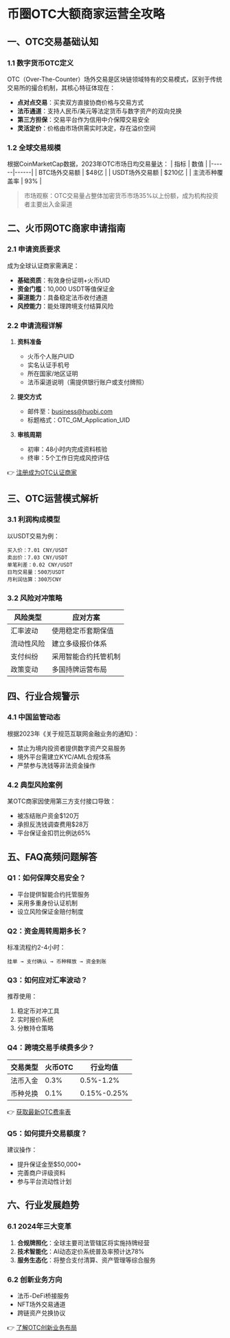 # 币圈OTC大额商家运营全攻略

## 一、OTC交易基础认知
### 1.1 数字货币OTC定义
OTC（Over-The-Counter）场外交易是区块链领域特有的交易模式，区别于传统交易所的撮合机制，其核心特征体现在：
- **点对点交易**：买卖双方直接协商价格与交易方式
- **法币通道**：支持人民币/美元等法定货币与数字资产的双向兑换
- **第三方担保**：交易平台作为信用中介保障交易安全
- **灵活定价**：价格由市场供需实时决定，存在溢价空间

### 1.2 全球交易规模
根据CoinMarketCap数据，2023年OTC市场日均交易量达：
| 指标 | 数值 |
|------|------|
| BTC场外交易额 | $48亿 |
| USDT场外交易额 | $210亿 |
| 主流币种覆盖率 | 93% |

> 市场观察：OTC交易量占整体加密货币市场35%以上份额，成为机构投资者主要出入金渠道

## 二、火币网OTC商家申请指南
### 2.1 申请资质要求
成为全球认证商家需满足：
- **基础资质**：有效身份证明+火币UID
- **资金门槛**：10,000 USDT等值保证金
- **渠道能力**：具备稳定法币收付通道
- **风控能力**：能处理跨境支付结算风险

### 2.2 申请流程详解
1. **资料准备**
   - 火币个人账户UID
   - 实名认证手机号
   - 所在国家/地区证明
   - 法币渠道说明（需提供银行账户或支付牌照）

2. **提交方式**
   - 邮件至：[business@huobi.com](mailto:business@huobi.com)
   - 标题格式：OTC_GM_Application_UID

3. **审核周期**
   - 初审：48小时内完成资料核验
   - 终审：5个工作日完成风控评估

👉 [注册成为OTC认证商家](https://bit.ly/okx_welcome)

## 三、OTC运营模式解析
### 3.1 利润构成模型
以USDT交易为例：
```
买入价：7.01 CNY/USDT
卖出价：7.03 CNY/USDT
单笔利差：0.02 CNY/USDT
日均交易量：500万USDT
月利润估算：300万CNY
```

### 3.2 风险对冲策略
| 风险类型 | 应对方案 |
|---------|----------|
| 汇率波动 | 使用稳定币套期保值 |
| 流动性风险 | 建立多级报价体系 |
| 支付纠纷 | 采用智能合约托管机制 |
| 政策变动 | 多国持牌运营布局 |

## 四、行业合规警示
### 4.1 中国监管动态
根据2023年《关于规范互联网金融业务的通知》：
- 禁止为境内投资者提供数字资产交易服务
- 境外平台需建立KYC/AML合规体系
- 严禁参与洗钱等非法资金操作

### 4.2 典型风险案例
某OTC商家因使用第三方支付接口导致：
- 被冻结账户资金$120万
- 承担反洗钱调查费用$28万
- 平台保证金扣罚比例达65%

## 五、FAQ高频问题解答
### Q1：如何保障交易安全？
- 平台提供智能合约托管服务
- 采用多重身份认证机制
- 设立风险保证金赔付制度

### Q2：资金周转周期多长？
标准流程约2-4小时：
```
挂单 → 支付确认 → 币种释放 → 资金到账
```

### Q3：如何应对汇率波动？
推荐使用：
1. 稳定币对冲工具
2. 实时报价系统
3. 分散持仓策略

### Q4：跨境交易手续费多少？
| 交易类型 | 火币OTC | 行业均值 |
|---------|--------|---------|
| 法币入金 | 0.3% | 0.5%-1.2% |
| 币种兑换 | 0.1% | 0.15%-0.25% |

👉 [获取最新OTC费率表](https://bit.ly/okx_welcome)

### Q5：如何提升交易额度？
建议操作：
- 提升保证金至$50,000+
- 完善商户评级资料
- 参与平台流动性计划

## 六、行业发展趋势
### 6.1 2024年三大变革
1. **合规牌照化**：全球主要司法管辖区将实施持牌经营
2. **技术智能化**：AI动态定价系统普及率预计达78%
3. **服务生态化**：将整合支付清算、资产管理等综合服务

### 6.2 创新业务方向
- 法币-DeFi桥接服务
- NFT场外交易通道
- 跨链资产兑换协议

👉 [了解OTC创新业务布局](https://bit.ly/okx_welcome)